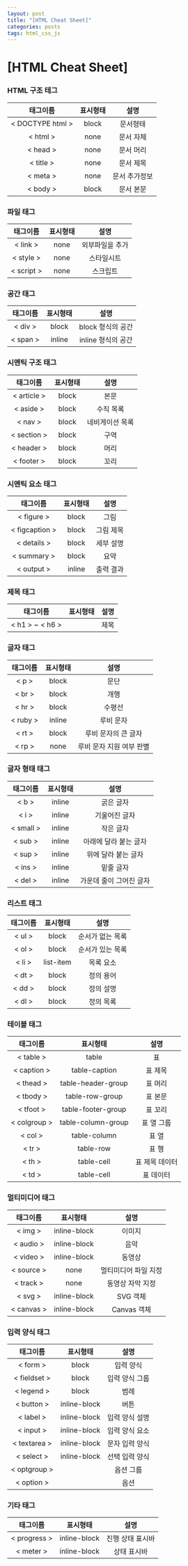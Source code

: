 ```yaml
---
layout: post
title: "[HTML Cheat Sheet]"
categories: posts
tags: html_css_js
---
```


# [HTML Cheat Sheet]

### HTML 구조 테그
|태그이름|표시형태|설명|
|:---:|:---:|:---:|
|< DOCTYPE html >|block|문서형태|
|< html >|none|문서 자체|
|< head >|none|문서 머리|
|< title >|none|문서 제목|
|< meta >|none|문서 추가정보|
|< body >|block|문서 본문|

### 파일 태그
|태그이름|표시형태|설명|
|:---:|:---:|:---:|
|< link >|none|외부파일을 추가|
|< style >|none|스타일시트|
|< script >|none|스크립트|

### 공간 태그
|태그이름|표시형태|설명|
|:---:|:---:|:---:|
|< div >|block|block 형식의 공간|
|< span >|inline|inline 형식의 공간|

### 시멘틱 구조 태그
|태그이름|표시형태|설명|
|:---:|:---:|:---:|
|< article >|block|본문|
|< aside >|block|수직 목록|
|< nav >|block|네비게이션 목록|
|< section >|block|구역|
|< header >|block|머리|
|< footer >|block|꼬리|

### 시멘틱 요소 태그
|태그이름|표시형태|설명|
|:---:|:---:|:---:|
|< figure >|block|그림|
|< figcaption >|block|그림 제목|
|< details >|block|세부 설명|
|< summary >|block|요약|
|< output >|inline|출력 결과|

### 제목 태그
|태그이름|표시형태|설명|
|:---:|:---:|:---:|
|< h1 > ~ < h6 >||제목|

### 글자 태그
|태그이름|표시형태|설명|
|:---:|:---:|:---:|
|< p >|block|문단|
|< br >|block|개행|
|< hr >|block|수평선|
|< ruby >|inline|루비 문자|
|< rt >|block|루비 문자의 큰 글자|
|< rp >|none|루비 문자 지원 여부 판별|

### 글자 형태 태그
|태그이름|표시형태|설명|
|:---:|:---:|:---:|
|< b >|inline|굵은 글자|
|< i >|inline|기울어진 글자|
|< small >|inline|작은 글자|
|< sub >|inline|아래에 달라 붙는 글자|
|< sup >|inline|위에 달라 붙는 글자|
|< ins >|inline|밑줄 글자|
|< del >|inline|가운데 줄이 그어진 글자|

### 리스트 태그
|태그이름|표시형태|설명|
|:---:|:---:|:---:|
|< ul >|block|순서가 없는 목록|
|< ol >|block|순서가 있는 목록|
|< li >|list-item|목록 요소|
|< dt >|block|정의 용어|
|< dd >|block|정의 설명|
|< dl >|block|정의 목록|

### 테이블 태그
|태그이름|표시형태|설명|
|:---:|:---:|:---:|
|< table >|table|표|
|< caption >|table-caption|표 제목|
|< thead >|table-header-group|표 머리|
|< tbody >|table-row-group|표 본문|
|< tfoot >|table-footer-group|표 꼬리|
|< colgroup >|table-column-group|표 열 그룹|
|< col >|table-column|표 열|
|< tr >|table-row|표 행|
|< th >|table-cell|표 제목 데이터|
|< td >|table-cell|표 데이터|

### 멀티미디어 태그
|태그이름|표시형태|설명|
|:---:|:---:|:---:|
|< img >|inline-block|이미지|
|< audio >|inline-block|음악|
|< video >|inline-block|동영상|
|< source >|none|멀티미디어 파일 지정|
|< track >|none|동영상 자막 지정|
|< svg >|inline-block|SVG 객체|
|< canvas >|inline-block|Canvas 객체|

### 입력 양식 태그
|태그이름|표시형태|설명|
|:---:|:---:|:---:|
|< form >|block|입력 양식|
|< fieldset >|block|입력 양식 그룹|
|< legend >|block|범례|
|< button >|inline-block|버튼|
|< label >|inline-block|입력 양식 설명|
|< input >|inline-block|입력 양식 요소|
|< textarea >|inline-block|문자 입력 양식|
|< select >|inline-block|선택 입력 양식|
|< optgroup >||옵션 그룹|
|< option >||옵션|

### 기타 태그
|태그이름|표시형태|설명|
|:---:|:---:|:---:|
|< progress >|inline-block|진행 상태 표시바|
|< meter >|inline-block|상태 표시바|

